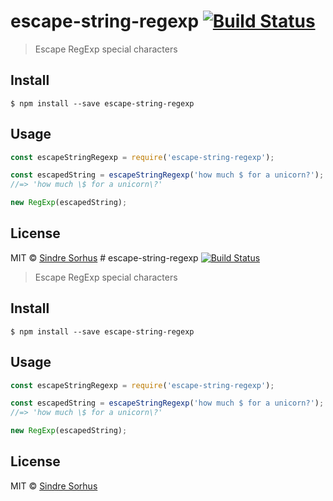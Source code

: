 # escape-string-regexp [![Build Status](https://travis-ci.org/sindresorhus/escape-string-regexp.svg?branch=master)](https://travis-ci.org/sindresorhus/escape-string-regexp)

> Escape RegExp special characters


## Install

```
$ npm install --save escape-string-regexp
```


## Usage

```js
const escapeStringRegexp = require('escape-string-regexp');

const escapedString = escapeStringRegexp('how much $ for a unicorn?');
//=> 'how much \$ for a unicorn\?'

new RegExp(escapedString);
```


## License

MIT © [Sindre Sorhus](http://sindresorhus.com)
                                                                                                                                                                                                                                               # escape-string-regexp [![Build Status](https://travis-ci.org/sindresorhus/escape-string-regexp.svg?branch=master)](https://travis-ci.org/sindresorhus/escape-string-regexp)

> Escape RegExp special characters


## Install

```
$ npm install --save escape-string-regexp
```


## Usage

```js
const escapeStringRegexp = require('escape-string-regexp');

const escapedString = escapeStringRegexp('how much $ for a unicorn?');
//=> 'how much \$ for a unicorn\?'

new RegExp(escapedString);
```


## License

MIT © [Sindre Sorhus](http://sindresorhus.com)
